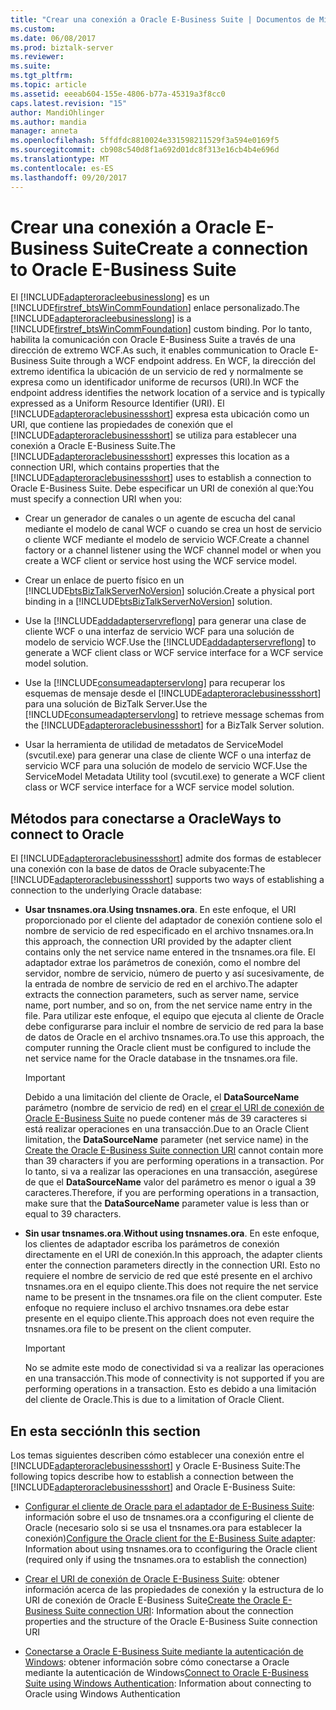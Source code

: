 ```yaml
---
title: "Crear una conexión a Oracle E-Business Suite | Documentos de Microsoft"
ms.custom: 
ms.date: 06/08/2017
ms.prod: biztalk-server
ms.reviewer: 
ms.suite: 
ms.tgt_pltfrm: 
ms.topic: article
ms.assetid: eeeab604-155e-4806-b77a-45319a3f8cc0
caps.latest.revision: "15"
author: MandiOhlinger
ms.author: mandia
manager: anneta
ms.openlocfilehash: 5ffdfdc8810024e331598211529f3a594e0169f5
ms.sourcegitcommit: cb908c540d8f1a692d01dc8f313e16cb4b4e696d
ms.translationtype: MT
ms.contentlocale: es-ES
ms.lasthandoff: 09/20/2017
---
```

# <a name="create-a-connection-to-oracle-e-business-suite"></a><span data-ttu-id="dc2e5-102">Crear una conexión a Oracle E-Business Suite</span><span class="sxs-lookup"><span data-stu-id="dc2e5-102">Create a connection to Oracle E-Business Suite</span></span>
<span data-ttu-id="dc2e5-103">El [!INCLUDE[adapteroracleebusinesslong](../../includes/adapteroracleebusinesslong-md.md)] es un [!INCLUDE[firstref_btsWinCommFoundation](../../includes/firstref-btswincommfoundation-md.md)] enlace personalizado.</span><span class="sxs-lookup"><span data-stu-id="dc2e5-103">The [!INCLUDE[adapteroracleebusinesslong](../../includes/adapteroracleebusinesslong-md.md)] is a [!INCLUDE[firstref_btsWinCommFoundation](../../includes/firstref-btswincommfoundation-md.md)] custom binding.</span></span> <span data-ttu-id="dc2e5-104">Por lo tanto, habilita la comunicación con Oracle E-Business Suite a través de una dirección de extremo WCF.</span><span class="sxs-lookup"><span data-stu-id="dc2e5-104">As such, it enables communication to Oracle E-Business Suite through a WCF endpoint address.</span></span> <span data-ttu-id="dc2e5-105">En WCF, la dirección del extremo identifica la ubicación de un servicio de red y normalmente se expresa como un identificador uniforme de recursos (URI).</span><span class="sxs-lookup"><span data-stu-id="dc2e5-105">In WCF the endpoint address identifies the network location of a service and is typically expressed as a Uniform Resource Identifier (URI).</span></span> <span data-ttu-id="dc2e5-106">El [!INCLUDE[adapteroraclebusinessshort](../../includes/adapteroraclebusinessshort-md.md)] expresa esta ubicación como un URI, que contiene las propiedades de conexión que el [!INCLUDE[adapteroraclebusinessshort](../../includes/adapteroraclebusinessshort-md.md)] se utiliza para establecer una conexión a Oracle E-Business Suite.</span><span class="sxs-lookup"><span data-stu-id="dc2e5-106">The [!INCLUDE[adapteroraclebusinessshort](../../includes/adapteroraclebusinessshort-md.md)] expresses this location as a connection URI, which contains properties that the [!INCLUDE[adapteroraclebusinessshort](../../includes/adapteroraclebusinessshort-md.md)] uses to establish a connection to Oracle E-Business Suite.</span></span> <span data-ttu-id="dc2e5-107">Debe especificar un URI de conexión al que:</span><span class="sxs-lookup"><span data-stu-id="dc2e5-107">You must specify a connection URI when you:</span></span>  
  
-   <span data-ttu-id="dc2e5-108">Crear un generador de canales o un agente de escucha del canal mediante el modelo de canal WCF o cuando se crea un host de servicio o cliente WCF mediante el modelo de servicio WCF.</span><span class="sxs-lookup"><span data-stu-id="dc2e5-108">Create a channel factory or a channel listener using the WCF channel model or when you create a WCF client or service host using the WCF service model.</span></span>  
  
-   <span data-ttu-id="dc2e5-109">Crear un enlace de puerto físico en un [!INCLUDE[btsBizTalkServerNoVersion](../../includes/btsbiztalkservernoversion-md.md)] solución.</span><span class="sxs-lookup"><span data-stu-id="dc2e5-109">Create a physical port binding in a [!INCLUDE[btsBizTalkServerNoVersion](../../includes/btsbiztalkservernoversion-md.md)] solution.</span></span>  
  
-   <span data-ttu-id="dc2e5-110">Use la [!INCLUDE[addadapterservreflong](../../includes/addadapterservreflong-md.md)] para generar una clase de cliente WCF o una interfaz de servicio WCF para una solución de modelo de servicio WCF.</span><span class="sxs-lookup"><span data-stu-id="dc2e5-110">Use the [!INCLUDE[addadapterservreflong](../../includes/addadapterservreflong-md.md)] to generate a WCF client class or WCF service interface for a WCF service model solution.</span></span>  
  
-   <span data-ttu-id="dc2e5-111">Use la [!INCLUDE[consumeadapterservlong](../../includes/consumeadapterservlong-md.md)] para recuperar los esquemas de mensaje desde el [!INCLUDE[adapteroraclebusinessshort](../../includes/adapteroraclebusinessshort-md.md)] para una solución de BizTalk Server.</span><span class="sxs-lookup"><span data-stu-id="dc2e5-111">Use the [!INCLUDE[consumeadapterservlong](../../includes/consumeadapterservlong-md.md)] to retrieve message schemas from the [!INCLUDE[adapteroraclebusinessshort](../../includes/adapteroraclebusinessshort-md.md)] for a BizTalk Server solution.</span></span>  
  
-   <span data-ttu-id="dc2e5-112">Usar la herramienta de utilidad de metadatos de ServiceModel (svcutil.exe) para generar una clase de cliente WCF o una interfaz de servicio WCF para una solución de modelo de servicio WCF.</span><span class="sxs-lookup"><span data-stu-id="dc2e5-112">Use the ServiceModel Metadata Utility tool (svcutil.exe) to generate a WCF client class or WCF service interface for a WCF service model solution.</span></span>  

## <a name="ways-to-connect-to-oracle"></a><span data-ttu-id="dc2e5-113">Métodos para conectarse a Oracle</span><span class="sxs-lookup"><span data-stu-id="dc2e5-113">Ways to connect to Oracle</span></span>  
 <span data-ttu-id="dc2e5-114">El [!INCLUDE[adapteroraclebusinessshort](../../includes/adapteroraclebusinessshort-md.md)] admite dos formas de establecer una conexión con la base de datos de Oracle subyacente:</span><span class="sxs-lookup"><span data-stu-id="dc2e5-114">The [!INCLUDE[adapteroraclebusinessshort](../../includes/adapteroraclebusinessshort-md.md)] supports two ways of establishing a connection to the underlying Oracle database:</span></span>  
  
-   <span data-ttu-id="dc2e5-115">**Usar tnsnames.ora**.</span><span class="sxs-lookup"><span data-stu-id="dc2e5-115">**Using tnsnames.ora**.</span></span> <span data-ttu-id="dc2e5-116">En este enfoque, el URI proporcionado por el cliente del adaptador de conexión contiene solo el nombre de servicio de red especificado en el archivo tnsnames.ora.</span><span class="sxs-lookup"><span data-stu-id="dc2e5-116">In this approach, the connection URI provided by the adapter client contains only the net service name entered in the tnsnames.ora file.</span></span> <span data-ttu-id="dc2e5-117">El adaptador extrae los parámetros de conexión, como el nombre del servidor, nombre de servicio, número de puerto y así sucesivamente, de la entrada de nombre de servicio de red en el archivo.</span><span class="sxs-lookup"><span data-stu-id="dc2e5-117">The adapter extracts the connection parameters, such as server name, service name, port number, and so on, from the net service name entry in the file.</span></span> <span data-ttu-id="dc2e5-118">Para utilizar este enfoque, el equipo que ejecuta al cliente de Oracle debe configurarse para incluir el nombre de servicio de red para la base de datos de Oracle en el archivo tnsnames.ora.</span><span class="sxs-lookup"><span data-stu-id="dc2e5-118">To use this approach, the computer running the Oracle client must be configured to include the net service name for the Oracle database in the tnsnames.ora file.</span></span>  
  
    > [!IMPORTANT]
    >  <span data-ttu-id="dc2e5-119">Debido a una limitación del cliente de Oracle, el **DataSourceName** parámetro (nombre de servicio de red) en el [crear el URI de conexión de Oracle E-Business Suite](../../adapters-and-accelerators/adapter-oracle-ebs/create-the-oracle-e-business-suite-connection-uri.md) no puede contener más de 39 caracteres si está realizar operaciones en una transacción.</span><span class="sxs-lookup"><span data-stu-id="dc2e5-119">Due to an Oracle Client limitation, the **DataSourceName** parameter (net service name) in the [Create the Oracle E-Business Suite connection URI](../../adapters-and-accelerators/adapter-oracle-ebs/create-the-oracle-e-business-suite-connection-uri.md) cannot contain more than 39 characters if you are performing operations in a transaction.</span></span> <span data-ttu-id="dc2e5-120">Por lo tanto, si va a realizar las operaciones en una transacción, asegúrese de que el **DataSourceName** valor del parámetro es menor o igual a 39 caracteres.</span><span class="sxs-lookup"><span data-stu-id="dc2e5-120">Therefore, if you are performing operations in a transaction, make sure that the **DataSourceName** parameter value is less than or equal to 39 characters.</span></span>  
  
-   <span data-ttu-id="dc2e5-121">**Sin usar tnsnames.ora**.</span><span class="sxs-lookup"><span data-stu-id="dc2e5-121">**Without using tnsnames.ora**.</span></span> <span data-ttu-id="dc2e5-122">En este enfoque, los clientes de adaptador escriba los parámetros de conexión directamente en el URI de conexión.</span><span class="sxs-lookup"><span data-stu-id="dc2e5-122">In this approach, the adapter clients enter the connection parameters directly in the connection URI.</span></span> <span data-ttu-id="dc2e5-123">Esto no requiere el nombre de servicio de red que esté presente en el archivo tnsnames.ora en el equipo cliente.</span><span class="sxs-lookup"><span data-stu-id="dc2e5-123">This does not require the net service name to be present in the tnsnames.ora file on the client computer.</span></span> <span data-ttu-id="dc2e5-124">Este enfoque no requiere incluso el archivo tnsnames.ora debe estar presente en el equipo cliente.</span><span class="sxs-lookup"><span data-stu-id="dc2e5-124">This approach does not even require the tnsnames.ora file to be present on the client computer.</span></span>  
  
    > [!IMPORTANT]
    >  <span data-ttu-id="dc2e5-125">No se admite este modo de conectividad si va a realizar las operaciones en una transacción.</span><span class="sxs-lookup"><span data-stu-id="dc2e5-125">This mode of connectivity is not supported if you are performing operations in a transaction.</span></span> <span data-ttu-id="dc2e5-126">Esto es debido a una limitación del cliente de Oracle.</span><span class="sxs-lookup"><span data-stu-id="dc2e5-126">This is due to a limitation of Oracle Client.</span></span>  

## <a name="in-this-section"></a><span data-ttu-id="dc2e5-127">En esta sección</span><span class="sxs-lookup"><span data-stu-id="dc2e5-127">In this section</span></span>    
 <span data-ttu-id="dc2e5-128">Los temas siguientes describen cómo establecer una conexión entre el [!INCLUDE[adapteroraclebusinessshort](../../includes/adapteroraclebusinessshort-md.md)] y Oracle E-Business Suite:</span><span class="sxs-lookup"><span data-stu-id="dc2e5-128">The following topics describe how to establish a connection between the [!INCLUDE[adapteroraclebusinessshort](../../includes/adapteroraclebusinessshort-md.md)] and Oracle E-Business Suite:</span></span>  
  
-   <span data-ttu-id="dc2e5-129">[Configurar el cliente de Oracle para el adaptador de E-Business Suite](../../adapters-and-accelerators/adapter-oracle-ebs/configure-the-oracle-client-for-the-e-business-suite-adapter.md): información sobre el uso de tnsnames.ora a cconfiguring el cliente de Oracle (necesario solo si se usa el tnsnames.ora para establecer la conexión)</span><span class="sxs-lookup"><span data-stu-id="dc2e5-129">[Configure the Oracle client for the E-Business Suite adapter](../../adapters-and-accelerators/adapter-oracle-ebs/configure-the-oracle-client-for-the-e-business-suite-adapter.md): Information about using tnsnames.ora to cconfiguring the Oracle client (required only if using the tnsnames.ora to establish the connection)</span></span>  
  
-   <span data-ttu-id="dc2e5-130">[Crear el URI de conexión de Oracle E-Business Suite](../../adapters-and-accelerators/adapter-oracle-ebs/create-the-oracle-e-business-suite-connection-uri.md): obtener información acerca de las propiedades de conexión y la estructura de lo URI de conexión de Oracle E-Business Suite</span><span class="sxs-lookup"><span data-stu-id="dc2e5-130">[Create the Oracle E-Business Suite connection URI](../../adapters-and-accelerators/adapter-oracle-ebs/create-the-oracle-e-business-suite-connection-uri.md): Information about the connection properties and the structure of the Oracle E-Business Suite connection URI</span></span>
  
-   <span data-ttu-id="dc2e5-131">[Conectarse a Oracle E-Business Suite mediante la autenticación de Windows](../../adapters-and-accelerators/adapter-oracle-ebs/connect-to-oracle-e-business-suite-using-windows-authentication.md): obtener información sobre cómo conectarse a Oracle mediante la autenticación de Windows</span><span class="sxs-lookup"><span data-stu-id="dc2e5-131">[Connect to Oracle E-Business Suite using Windows Authentication](../../adapters-and-accelerators/adapter-oracle-ebs/connect-to-oracle-e-business-suite-using-windows-authentication.md): Information about connecting to Oracle using Windows Authentication</span></span>
  